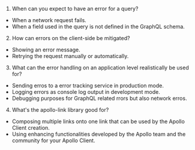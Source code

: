 1. When can you expect to have an error for a query?
 - When a network request fails.
 - When a field used in the query is not defined in the GraphQL schema.
2. How can errors on the client-side be mitigated?
 - Showing an error message.
 - Retrying the request manually or automatically.
3. What can the error handling on an application level realistically be used for?
 - Sending erros to a error tracking service in production mode.
 - Logging errors as console log output in development mode.
 - Debugging purposes for GraphQL related rrors but also network erros.
4. What's the apollo-link library good for?
 - Composing multiple links onto one link that can be used by the Apollo Client creation.
 - Using enhancing functionalities developed by the Apollo team and the community for your Apollo Client.
